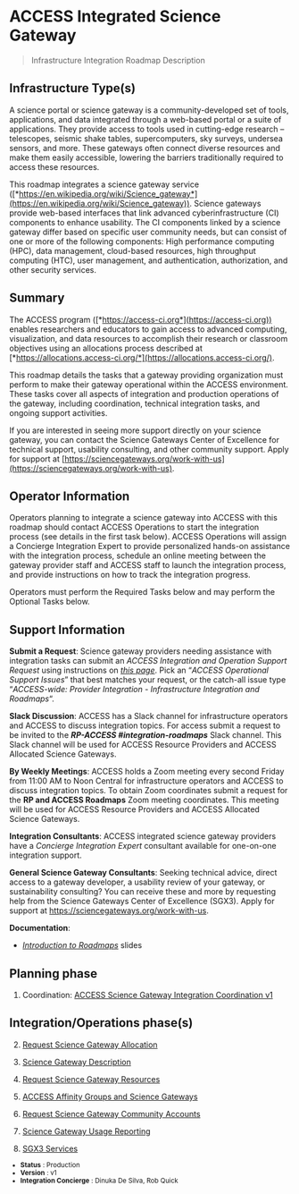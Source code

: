 # ACCESS Integrated Science Gateway

> Infrastructure Integration Roadmap Description

## Infrastructure Type(s)

A science portal or science gateway is a community-developed set of tools, applications, and data integrated through a web-based portal or a suite of applications. They provide access to tools used in cutting-edge research – telescopes, seismic shake tables, supercomputers, sky surveys, undersea sensors, and more. These gateways often connect diverse resources and make them easily accessible, lowering the barriers traditionally required to access these resources.

This roadmap integrates a science gateway service ([*https://en.wikipedia.org/wiki/Science_gateway*](https://en.wikipedia.org/wiki/Science_gateway)). Science gateways provide web-based interfaces that link advanced cyberinfrastructure (CI) components to enhance usability. The CI components linked by a science gateway differ based on specific user community needs, but can consist of one or more of the following components: High performance computing (HPC), data management, cloud-based resources, high throughput computing (HTC), user management, and authentication, authorization, and other security services.

## Summary

The ACCESS program ([*https://access-ci.org*](https://access-ci.org)) enables researchers and educators to gain access to advanced computing, visualization, and data resources to accomplish their research or classroom objectives using an allocations process described at [*https://allocations.access-ci.org/*](https://allocations.access-ci.org/).

This roadmap details the tasks that a gateway providing organization must perform to make their gateway operational within the ACCESS environment. These tasks cover all aspects of integration and production operations of the gateway, including coordination, technical integration tasks, and ongoing support activities.

If you are interested in seeing more support directly on your science gateway, you can contact the Science Gateways Center of Excellence for technical support, usability consulting, and other community support. Apply for support at [https://sciencegateways.org/work-with-us](https://sciencegateways.org/work-with-us). 

## Operator Information

Operators planning to integrate a science gateway into ACCESS with this roadmap should contact ACCESS Operations to start the integration process (see details in the first task below). ACCESS Operations will assign a Concierge Integration Expert to provide personalized hands-on assistance with the integration process, schedule an online meeting between the gateway provider staff and ACCESS staff to launch the integration process, and provide instructions on how to track the integration progress.

Operators must perform the Required Tasks below and may perform the Optional Tasks below.

## Support Information

**Submit a Request**: Science gateway providers needing assistance with integration tasks can submit an *ACCESS Integration and Operation Support Request* using instructions on [*this page*](https://operations.access-ci.org/open-operations-request). Pick an “*ACCESS Operational Support Issues*” that best matches your request, or the catch-all issue type “*ACCESS-wide: Provider Integration - Infrastructure Integration and Roadmaps*“.

**Slack Discussion**: ACCESS has a Slack channel for infrastructure operators and ACCESS to discuss integration topics. For access submit a request to be invited to the ***RP-ACCESS \#integration-roadmaps*** Slack channel. This Slack channel will be used for ACCESS Resource Providers and ACCESS Allocated Science Gateways.

**By Weekly Meetings**: ACCESS holds a Zoom meeting every second Friday from 11:00 AM to Noon Central for infrastructure operators and ACCESS to discuss integration topics. To obtain Zoom coordinates submit a request for the **RP and ACCESS Roadmaps** Zoom meeting coordinates. This meeting will be used for ACCESS Resource Providers and ACCESS Allocated Science Gateways.

**Integration Consultants**: ACCESS integrated science gateway providers have a *Concierge Integration Expert* consultant available for one-on-one integration support.

**General Science Gateway Consultants**: Seeking technical advice, direct access to a gateway developer, a usability review of your gateway, or sustainability consulting? You can receive these and more by requesting help from the Science Gateways Center of Excellence (SGX3). Apply for support at https://sciencegateways.org/work-with-us. 

**Documentation**:

- [*Introduction to Roadmaps*](https://docs.google.com/presentation/d/1OjeT6r01mdOIa4pq1VE0L5ocRPfqdXFp9QsADjdqrjE/) slides

## Planning phase
1. Coordination: [ACCESS Science Gateway Integration Coordination v1](../tasks/ACCESS_Science_Gateway_Integration_Coordination_v1.md)

## Integration/Operations phase(s)

2. [Request Science Gateway Allocation](../tasks/Request_Science_Gateway_Allocation_v1.md)

3. [Science Gateway Description](../tasks/Science_Gateway_Description_v1.md)

4. [Request Science Gateway Resources](../tasks/Request_Science_Gateway_Resources_v1.md)

5. [ACCESS Affinity Groups and Science Gateways](../tasks/ACCESS_Affinity_Groups_and_Science_Gateways_v1.md)

6. [Request Science Gateway Community Accounts](../tasks/Request_Science_Gateway_Community_Accounts_v1.md)

7. [Science Gateway Usage Reporting](../tasks/Science_Gateway_Usage_Reporting_v1.md)

8. [SGX3 Services](../tasks/ACCESS_Science_Gateway_SGX3_Services_v1.md)

<sub>
<ul class="document-meta-data">
    <li><strong>Status</strong> : Production</li>
    <li><strong>Version</strong> : v1</li>
    <li><strong>Integration Concierge</strong> : Dinuka De Silva, Rob Quick</li>
</ul>
</sub>
<br/>
<br/>
